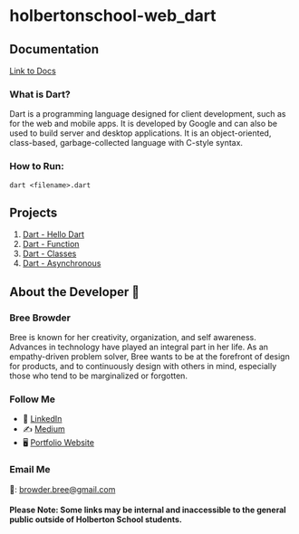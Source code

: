 # holbertonschool-web_dart

## Documentation
[Link to Docs](https://dart.dev/get-dart)

### What is Dart?

Dart is a programming language designed for client development, such as for the web and mobile apps. It is developed by Google and can also be used to build server and desktop applications. It is an object-oriented, class-based, garbage-collected language with C-style syntax.

### How to Run:

``` dart <filename>.dart ```

## Projects

1. [Dart - Hello Dart](https://intranet.hbtn.io/projects/2831)
2. [Dart - Function](https://intranet.hbtn.io/projects/2832)
3. [Dart - Classes](https://intranet.hbtn.io/projects/2833)
4. [Dart - Asynchronous](https://intranet.hbtn.io/projects/2834)


## About the Developer  💬

### Bree Browder

Bree is known for her creativity, organization, and self awareness. Advances in technology have played an integral part in her life. As an empathy-driven problem solver, Bree wants to be at the forefront of design for products, and to continuously design with others in mind, especially those who tend to be marginalized or forgotten.

### Follow Me

- 📁 [LinkedIn](https://www.linkedin.com/in/breebrowder/)
- ✍️ [Medium](https://medium.com/@breebrowder)
- 🖥️ [Portfolio Website](https://breebrowder.github.io)

### Email Me
📩: browder.bree@gmail.com


#### Please Note: Some links may be internal and inaccessible to the general public outside of Holberton School students.

